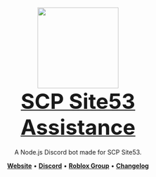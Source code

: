 <h1 align="center">
    <b>
        <a href="https://discord.gg/pgfmgA6Tv2"><img src="https://cdn.discordapp.com/attachments/1027300787652661358/1033873178650484786/unknown.png" height="184" width="184"></a><br>
        <a href="https://discord.gg/pgfmgA6Tv2"><font size="24">SCP Site53 Assistance</font></a><br>
    </b>
</h1>
<p align="center">A Node.js Discord bot made for SCP Site53.</p>

<p align="center">
    <a href="https://sites.google.com/view/scpsite53/home"><b>Website</b></a> •
    <a href="https://discord.gg/pgfmgA6Tv2"><b>Discord</b></a> •
    <a href="https://www.roblox.com/groups/8448250/SCP-Site53-ER-LC-Server#!/about"><b>Roblox Group</b></a> •
    <a href="https://github.com/SCP-Site53/SCP-Site53-Assistance/blob/main/Information/Documents/CHANGELOG.md"><b>Changelog</b></a>
</p>

<div align="center">